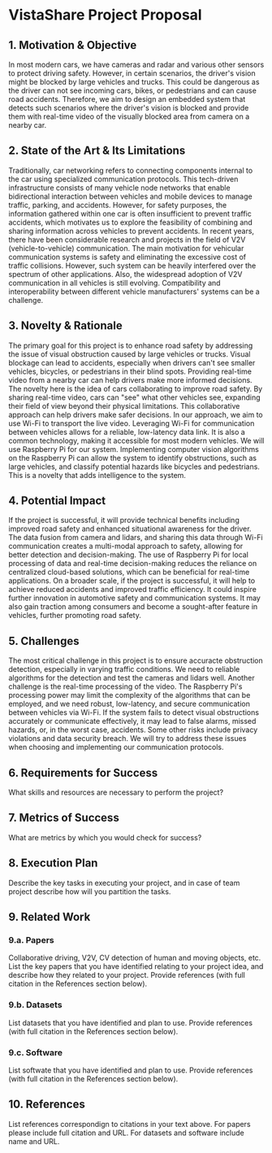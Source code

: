# VistaShare Project Proposal

## 1. Motivation & Objective

In most modern cars, we have cameras and radar and various other sensors to protect driving safety. However, in certain scenarios, the driver's vision might be blocked by large vehicles and trucks. This could be dangerous as the driver can not see incoming cars, bikes, or pedestrians and can cause road accidents. Therefore, we aim to design an embedded system that detects such scenarios where the driver's vision is blocked and provide them with real-time video of the visually blocked area from camera on a nearby car. 

## 2. State of the Art & Its Limitations

Traditionally, car networking refers to connecting components internal to the car using specialized communication protocols. This tech-driven infrastructure consists of many vehicle node networks that enable bidirectional interaction between vehicles and mobile devices to manage traffic, parking, and accidents. However, for safety purposes, the information gathered within one car is often insufficient to prevent traffic accidents, which motivates us to explore the feasibility of combining and sharing information across vehicles to prevent accidents. In recent years, there have been considerable research and projects in the field of V2V (vehicle-to-vehicle) communication. The main motivation for vehicular communication systems is safety and eliminating the excessive cost of traffic collisions. However, such system can be heavily interfered over the spectrum of other applications. Also, the widespread adoption of V2V communication in all vehicles is still evolving. Compatibility and interoperability between different vehicle manufacturers' systems can be a challenge.

## 3. Novelty & Rationale

The primary goal for this project is to enhance road safety by addressing the issue of visual obstruction caused by large vehicles or trucks. Visual blockage can lead to accidents, especially when drivers can't see smaller vehicles, bicycles, or pedestrians in their blind spots. Providing real-time video from a nearby car can help drivers make more informed decisions. The novelty here is the idea of cars collaborating to improve road safety. By sharing real-time video, cars can "see" what other vehicles see, expanding their field of view beyond their physical limitations. This collaborative approach can help drivers make safer decisions.
In our approach, we aim to use Wi-Fi to transport the live video. Leveraging Wi-Fi for communication between vehicles allows for a reliable, low-latency data link. It is also a common technology, making it accessible for most modern vehicles. We will use Raspberry Pi for our system. Implementing computer vision algorithms on the Raspberry Pi can allow the system to identify obstructions, such as large vehicles, and classify potential hazards like bicycles and pedestrians. This is a novelty that adds intelligence to the system.

## 4. Potential Impact

If the project is successful, it will provide technical benefits including improved road safety and enhanced situational awareness for the driver. The data fusion from camera and lidars, and sharing this data through Wi-Fi communication creates a multi-modal approach to safety, allowing for better detection and decision-making. The use of Raspberry Pi for local processing of data and real-time decision-making reduces the reliance on centralized cloud-based solutions, which can be beneficial for real-time applications. On a broader scale, if the project is successful, it will help to achieve reduced accidents and improved traffic efficiency. It could inspire further innovation in automotive safety and communication systems. It may also gain traction among consumers and become a sought-after feature in vehicles, further promoting road safety.
## 5. Challenges

The most critical challenge in this project is to ensure accuracte obstruction detection, especially in varying traffic conditions. We need to reliable algorithms for the detection and test the cameras and lidars well. Another challenge is the real-time processing of the video. The Raspberry Pi's processing power may limit the complexity of the algorithms that can be employed, and we need robust, low-latency, and secure communication between vehicles via Wi-Fi. If the system fails to detect visual obstructions accurately or communicate effectively, it may lead to false alarms, missed hazards, or, in the worst case, accidents. Some other risks include privacy violations and data security breach. We will try to address these issues when choosing and implementing our communication protocols. 

## 6. Requirements for Success

What skills and resources are necessary to perform the project?

## 7. Metrics of Success

What are metrics by which you would check for success?

## 8. Execution Plan

Describe the key tasks in executing your project, and in case of team project describe how will you partition the tasks.

## 9. Related Work

### 9.a. Papers

Collaborative driving, V2V, CV detection of human and moving objects, etc.
List the key papers that you have identified relating to your project idea, and describe how they related to your project. Provide references (with full citation in the References section below).


### 9.b. Datasets

List datasets that you have identified and plan to use. Provide references (with full citation in the References section below).

### 9.c. Software

List softwate that you have identified and plan to use. Provide references (with full citation in the References section below).

## 10. References

List references correspondign to citations in your text above. For papers please include full citation and URL. For datasets and software include name and URL.
